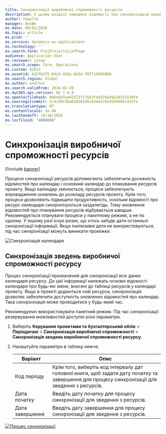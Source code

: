 ```yaml
---
title: Синхронізація виробничої спроможності ресурсів
description: У цьому розділі наведено відомості про синхронізацію виробничої спроможності ресурсу за різними календарями та проектами.
author: Yowelle
manager: AnnBe
ms.date: 09/01/2020
ms.topic: article
ms.prod: ''
ms.service: dynamics-ax-applications
ms.technology: ''
ms.search.form: ProjProjectsListPage
audience: Application User
ms.reviewer: josaw
ms.search.scope: Core, Operations
ms.custom: 82022
ms.assetid: bd2fb375-84c6-428a-8e54-f0f719045898
ms.search.region: Global
ms.author: andchoi
ms.search.validFrom: 2016-02-28
ms.dyn365.ops.version: AX 7.0.0
ms.openlocfilehash: 006ebbfea42572f17663fab324a20a10321b78f0
ms.sourcegitcommit: 5c4c9bf3ba018562d6cb3443c01d550489c415fa
ms.translationtype: HT
ms.contentlocale: uk-UA
ms.lasthandoff: 10/16/2020
ms.locfileid: "4086694"
---
```

# <a name="synchronize-resource-capacity"></a>Синхронізація виробничої спроможності ресурсів

[!include [banner](../includes/banner.md)]

Процеси синхронізації ресурсів допомагають забезпечити досяжність відомостей про календар і основний календар до планування ресурсів проекту. Якщо календар змінюється, процеси забезпечують впровадження оновлень до розкладу ресурсів проекту. Крім того, процеси дозволяють підвищити продуктивність, оскільки відомості про ресурс календаря синхронізуються заздалегідь. Тому оновлення відомостей про планування ресурсів відбувається швидше. Рекомендується планувати процеси у пакетному режимі, а не по одному. У іншому разі існує ризик, що хтось забуде дати останньої синхронізації інформації. Якщо інклюзивні дати не використовуються, під час синхронізації можуть виникати проміжки.

![Синхронізація календаря](./media/projectresourcing04-1024x471.jpg)

## <a name="synchronize-resource-capacity-roll-ups"></a>Синхронізація зведень виробничої спроможності ресурсу

Процес синхронізації призначений для синхронізації всіх даних календаря ресурсу. До цієї інформації належать основні відомості календаря про будь-які зміни, внесені до таблиці ресурсів у календарі проекту. Якщо в проекті додаються нові ресурси, синхронізація дозволяє забезпечити доступність оновлених відомостей про календар. Така синхронізація може проводитися у будь-який час.

Рекомендуємо використовувати пакетний режим. Під час синхронізації резервування можливостей доступні різні параметри.

1. Виберіть **Керування проектами та бухгалтерський облік** &gt; **Періодично** &gt; **Синхронізація виробничої спроможності** &gt; **Синхронізація зведень виробничої спроможності ресурсу**.
2. Налаштуйте параметри в таблиці нижче.

    | Варіант      | Опис |
    |-------------|-------------|
    | Код періоду | Крім того, виберіть код інтервалу дат головної книги, щоб задати дату початку та завершення для процесу синхронізації для зведення з ресурсів. |
    | Дата початку  | Введіть дату початку для процесу синхронізації для зведення з ресурсів. |
    | Дата завершення    | Введіть дату завершення для процесу синхронізації для зведення з ресурсів. |

[![Процес синхронізації](./media/projectresourcing09.jpg)](./media/projectresourcing09.jpg)
